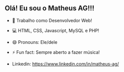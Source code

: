 ## Olá! Eu sou o Matheus AG!!!

- 🌱 Trabalho como Desenvolvedor Web!
- 💻 HTML, CSS, Javascript, MySQL e PHP!
- 😄 Pronouns: Ele/dele
- ⚡ Fun fact: Sempre aberto a fazer música!

- Linkedin: https://www.linkedin.com/in/matheus-ag/

